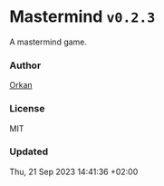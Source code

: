 # Mastermind `v0.2.3`

A mastermind game.

### Author

[Orkan](https://github.com/orkan)

### License

MIT

### Updated

Thu, 21 Sep 2023 14:41:36 +02:00
